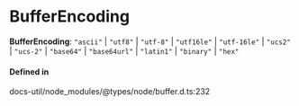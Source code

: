 # BufferEncoding

 **BufferEncoding**: ``"ascii"`` \| ``"utf8"`` \| ``"utf-8"`` \| ``"utf16le"`` \| ``"utf-16le"`` \| ``"ucs2"`` \| ``"ucs-2"`` \| ``"base64"`` \| ``"base64url"`` \| ``"latin1"`` \| ``"binary"`` \| ``"hex"``

#### Defined in

docs-util/node_modules/@types/node/buffer.d.ts:232
